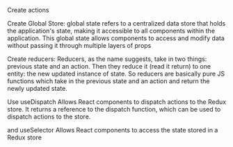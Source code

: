 Create actions

Create Global Store:
global state refers to a centralized data store that holds the application's state, making it accessible to all components within the application. This global state allows components to access and modify data without passing it through multiple layers of props

Create reducers:
Reducers, as the name suggests, take in two things: previous state and an action. Then they reduce it (read it return) to one entity: the new updated instance of state. So reducers are basically pure JS functions which take in the previous state and an action and return the newly updated state.

Use useDispatch
Allows React components to dispatch actions to the Redux store. It returns a reference to the
dispatch function, which can be used to dispatch actions to the store.

and useSelector
Allows React components to access the state stored in a Redux store
